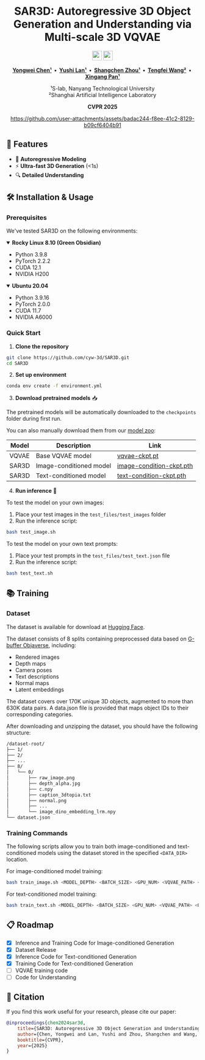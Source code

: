<div align="center">

<h1>
SAR3D: Autoregressive 3D Object Generation and Understanding via Multi-scale 3D VQVAE
</h1>

<p align="center">
<a href="https://cyw-3d.github.io/projects/SAR3D"><img src="https://img.shields.io/badge/Project-Page-blue?style=for-the-badge&logo=googlechrome" height=25></a>
<a href="https://arxiv.org/abs/2411.16856"><img src="https://img.shields.io/badge/arXiv-2411.16856-b31b1b?style=for-the-badge&logo=arxiv" height=25></a>
</p>

**[Yongwei Chen¹](https://cyw-3d.github.io) &nbsp;•&nbsp; [Yushi Lan¹](https://nirvanalan.github.io) &nbsp;•&nbsp; [Shangchen Zhou¹](https://shangchenzhou.com) &nbsp;•&nbsp; [Tengfei Wang²](https://tengfei-wang.github.io) &nbsp;•&nbsp; [Xingang Pan¹](https://xingangpan.github.io)**

¹S-lab, Nanyang Technological University  
²Shanghai Artificial Intelligence Laboratory

**CVPR 2025**

https://github.com/user-attachments/assets/badac244-f8ee-41c2-8129-b09cf6404b91

</div>

## 🌟 Features
- 🔄 **Autoregressive Modeling**
- ⚡️ **Ultra-fast 3D Generation** (<1s)
- 🔍 **Detailed Understanding**


## 🛠️ Installation & Usage

### Prerequisites

We've tested SAR3D on the following environments:

<details open>
<summary><b>Rocky Linux 8.10 (Green Obsidian)</b></summary>

- Python 3.9.8
- PyTorch 2.2.2 
- CUDA 12.1
- NVIDIA H200
</details>

<details open>
<summary><b>Ubuntu 20.04</b></summary>

- Python 3.9.16
- PyTorch 2.0.0
- CUDA 11.7  
- NVIDIA A6000
</details>

### Quick Start

1. **Clone the repository**
```bash
git clone https://github.com/cyw-3d/SAR3D.git
cd SAR3D
```

2. **Set up environment**
```bash
conda env create -f environment.yml
```

3. **Download pretrained models** 📥

The pretrained models will be automatically downloaded to the `checkpoints` folder during first run.

You can also manually download them from our [model zoo](https://huggingface.co/cyw-3d/sar3d):

| Model | Description | Link |
|-------|-------------|------|
| VQVAE | Base VQVAE model | [vqvae-ckpt.pt](https://huggingface.co/cyw-3d/sar3d/resolve/main/image-condition-ckpt.pth) |
| SAR3D | Image-conditioned model | [image-condition-ckpt.pth](https://huggingface.co/cyw-3d/sar3d/resolve/main/vqvae-ckpt.pt) |
| SAR3D | Text-conditioned model | [text-condition-ckpt.pth](https://huggingface.co/cyw-3d/sar3d/resolve/main/text-condition-ckpt.pth) |

4. **Run inference** 🚀

To test the model on your own images:

1. Place your test images in the `test_files/test_images` folder
2. Run the inference script:
```bash
bash test_image.sh
```

To test the model on your own text prompts:

1. Place your test prompts in the `test_files/test_text.json` file
2. Run the inference script:
```bash
bash test_text.sh
```

## 📚 Training

### Dataset

The dataset is available for download at [Hugging Face](https://huggingface.co/datasets/cyw-3d/sar3d-dataset).

The dataset consists of 8 splits containing preprocessed data based on [G-buffer Objaverse](https://aigc3d.github.io/gobjaverse/), including:
- Rendered images
- Depth maps 
- Camera poses
- Text descriptions
- Normal maps
- Latent embeddings

The dataset covers over 170K unique 3D objects, augmented to more than 630K data pairs. A data.json file is provided that maps object IDs to their corresponding categories.

After downloading and unzipping the dataset, you should have the following structure:
```bash
/dataset-root/
├── 1/
├── 2/
├── ...
├── 8/
│   └── 0/
│       ├── raw_image.png
│       ├── depth_alpha.jpg
│       ├── c.npy
│       ├── caption_3dtopia.txt
│       ├── normal.png
│       ├── ...
│       └── image_dino_embedding_lrm.npy
└── dataset.json
```
### Training Commands

The following scripts allow you to train both image-conditioned and text-conditioned models using the dataset stored in the specified `<DATA_DIR>` location.

For image-conditioned model training:
```bash
bash train_image.sh <MODEL_DEPTH> <BATCH_SIZE> <GPU_NUM> <VQVAE_PATH> <OUT_DIR> <DATA_DIR>
```
For text-conditioned model training:
```bash
bash train_text.sh <MODEL_DEPTH> <BATCH_SIZE> <GPU_NUM> <VQVAE_PATH> <OUT_DIR> <DATA_DIR>
```

## 📋 Roadmap

- [x] Inference and Training Code for Image-conditioned Generation
- [x] Dataset Release
- [x] Inference Code for Text-conditioned Generation
- [x] Training Code for Text-conditioned Generation
- [ ] VQVAE training code
- [ ] Code for Understanding

## 📝 Citation

If you find this work useful for your research, please cite our paper:

```bibtex
@inproceedings{chen2024sar3d,
    title={SAR3D: Autoregressive 3D Object Generation and Understanding via Multi-scale 3D VQVAE},
    author={Chen, Yongwei and Lan, Yushi and Zhou, Shangchen and Wang, Tengfei and Pan, Xingang},
    booktitle={CVPR},
    year={2025}
}